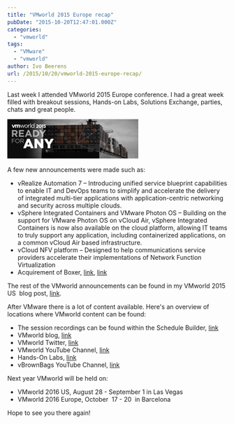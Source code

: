```yaml
---
title: "VMworld 2015 Europe recap"
pubDate: "2015-10-20T12:47:01.000Z"
categories: 
  - "vmworld"
tags: 
  - "VMware"
  - "vmworld"
author: Ivo Beerens
url: /2015/10/20/vmworld-2015-europe-recap/
---
```


Last week I attended VMworld 2015 Europe conference. I had a great week filled with breakout sessions, Hands-on Labs, Solutions Exchange, parties, chats and great people.

[![vmworld](images/vmworld-300x90.png)](images/vmworld.png)

A few new announcements were made such as:

- vRealize Automation 7 – Introducing unified service blueprint capabilities to enable IT and DevOps teams to simplify and accelerate the delivery of integrated multi-tier applications with application-centric networking and security across multiple clouds.
- vSphere Integrated Containers and VMware Photon OS – Building on the support for VMware Photon OS on vCloud Air, vSphere Integrated Containers is now also available on the cloud platform, allowing IT teams to truly support any application, including containerized applications, on a common vCloud Air based infrastructure.
- vCloud NFV platform – Designed to help communications service providers accelerate their implementations of Network Function Virtualization
- Acquirement of Boxer, [link](https://blogs.VMware.com/euc/2015/10/vmworld-europe-2015.html), [link](http://www.getboxer.com/)

The rest of the VMworld announcements can be found in my VMworld 2015 US  blog post, [link](https://www.ivobeerens.nl/2015/09/01/whats-announced-at-vmworld-2015/).

After VMware there is a lot of content available. Here's an overview of locations where VMworld content can be found:

- The session recordings can be found within the Schedule Builder, [link](http://www.vmworld.com/en/europe/learning/schedule-builder.html)
- VMworld blog, [link](https://blogs.VMware.com/vmworld/)
- VMworld Twitter, [link](https://twitter.com/VMworld)
- VMworld YouTube Channel, [link](https://www.youtube.com/channel/UCaC9l9CYIEazFB5-pWfCNKw)
- Hands-On Labs, [link](http://labs.hol.VMware.com/HOL/catalogs/)
- vBrownBags YouTube Channel, [link](https://www.youtube.com/channel/UCaZf13iWhwnBdpIkrEmHLbA)

Next year VMworld will be held on:

- VMworld 2016 US, August 28 - September 1 in Las Vegas
- VMworld 2016 Europe, October  17 - 20  in Barcelona

Hope to see you there again!